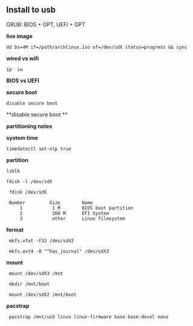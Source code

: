 ## Install to usb

GRUB:  BIOS + GPT,   UEFI + GPT

**live image**

    dd bs=4M if=/path/archlinux.iso of=/dev/sdX status=progress && sync
 
**wired vs wifi**

    ip  iw
 
 **BIOS vs UEFI**
 
 **secure boot**
 
    disable secure boot 
  
**disable secure boot **

**partitioning notes**

**system time**

    timedatectl set-ntp true
  
**partition**

    lsblk
  
    fdisk -l /dev/sdX 
  
     fdisk /dev/sdX
  
     Number         Size        Name    
         1           1 M        BIOS boot partition 
         2           260 M      EFI System           
         3           other      Linux filesystem    

**format**

     mkfs.vfat -F32 /dev/sdX2  
  
     mkfs.ext4 -O "^has_journal" /dev/sdX3
  
**mount**

     mount /dev/sdX3 /mnt
  
     mkdir /mnt/boot
  
     mount /dev/sdX2 /mnt/boot
  
**pacstrap**  

     pacstrap /mnt/usb linux linux-firmware base base-devel nano
  
  
